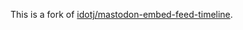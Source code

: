 This is a fork of [idotj/mastodon-embed-feed-timeline](https://gitlab.com/idotj/mastodon-embed-feed-timeline).
